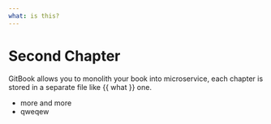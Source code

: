 ```yaml
---
what: is this?
---
```


# Second Chapter

GitBook allows you to monolith your book into microservice, each chapter is stored in a separate file like {{ what }} one.



* more and more
* qweqew


